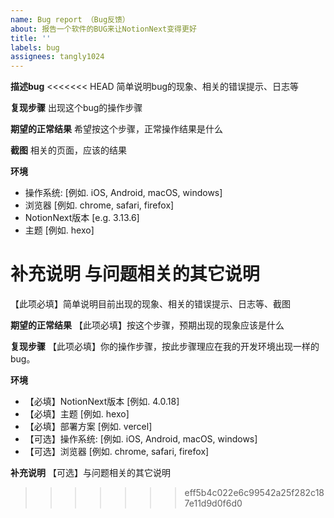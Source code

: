 ```yaml
---
name: Bug report （Bug反馈）
about: 报告一个软件的BUG来让NotionNext变得更好
title: ''
labels: bug
assignees: tangly1024
---
```


<!--
  !!! 重要 !!!
  请遵守这个模板的格式填写，否则你的Issue将被关闭
-->

**描述bug**
<<<<<<< HEAD
简单说明bug的现象、相关的错误提示、日志等

**复现步骤**
出现这个bug的操作步骤

**期望的正常结果**
希望按这个步骤，正常操作结果是什么

**截图**
相关的页面，应该的结果

**环境**

- 操作系统: [例如. iOS, Android, macOS, windows]
- 浏览器 [例如. chrome, safari, firefox]
- NotionNext版本 [e.g. 3.13.6]
- 主题 [例如. hexo]

**补充说明**
与问题相关的其它说明
=======
【此项必填】简单说明目前出现的现象、相关的错误提示、日志等、截图

**期望的正常结果**
【此项必填】按这个步骤，预期出现的现象应该是什么

**复现步骤**
【此项必填】你的操作步骤，按此步骤理应在我的开发环境出现一样的bug。

**环境**

- 【必填】NotionNext版本 [例如. 4.0.18]
- 【必填】主题 [例如. hexo]
- 【必填】部署方案 [例如. vercel]
- 【可选】操作系统: [例如. iOS, Android, macOS, windows]
- 【可选】浏览器 [例如. chrome, safari, firefox]

**补充说明**
【可选】与问题相关的其它说明
>>>>>>> eff5b4c022e6c99542a25f282c187e11d9d0f6d0
